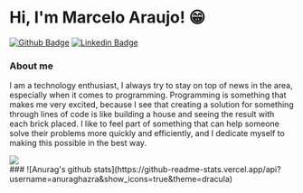 # Hi, I'm Marcelo Araujo! 😁

[![Github Badge](https://img.shields.io/badge/-Github-000?style=flat-square&logo=Github&logoColor=white&link=https://github.com/fagnerpsantos)](https://github.com/marceloedu2)
[![Linkedin Badge](https://img.shields.io/badge/-LinkedIn-blue?style=flat-square&logo=Linkedin&logoColor=white&link=https://www.linkedin.com/in/fagnerpsantos/)](https://www.linkedin.com/in/marcelo-eduardo-ara%C3%BAjo-3b361b179/)

### About me
I am a technology enthusiast, I always try to stay on top of news in the area, especially when it comes to programming. Programming is something that makes me very excited, because I see that creating a solution for something through lines of code is like building a house and seeing the result with each brick placed. I like to feel part of something that can help someone solve their problems more quickly and efficiently, and I dedicate myself to making this possible in the best way.
<div>
<img align="center" src="https://media.giphy.com/media/3oriO7A7bt1wsEP4cw/giphy.gif" />
</div>
###
![Anurag's github stats](https://github-readme-stats.vercel.app/api?username=anuraghazra&show_icons=true&theme=dracula)

